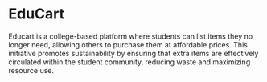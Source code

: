 # EduCart
Educart is a college-based platform where students can list items they no longer need, allowing others to purchase them at affordable prices. This initiative promotes sustainability by ensuring that extra items are effectively circulated within the student community, reducing waste and maximizing resource use.

